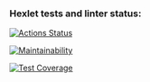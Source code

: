 ### Hexlet tests and linter status:
[![Actions Status](https://github.com/sergey-emelyanov/python-project-50/workflows/hexlet-check/badge.svg)](https://github.com/sergey-emelyanov/python-project-50/actions)

[![Maintainability](https://api.codeclimate.com/v1/badges/3bfd70fac20d9d4ab12d/maintainability)](https://codeclimate.com/github/sergey-emelyanov/python-project-50/maintainability)

[![Test Coverage](https://api.codeclimate.com/v1/badges/3bfd70fac20d9d4ab12d/test_coverage)](https://codeclimate.com/github/sergey-emelyanov/python-project-50/test_coverage)
